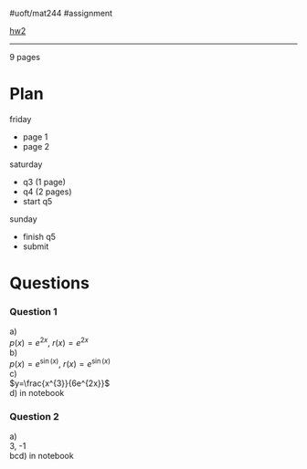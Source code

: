 #uoft/mat244  #assignment 

[hw2](hw2.pdf)

---
9 pages
# Plan
friday
- page 1 
- page 2

saturday
- q3 (1 page)
- q4 (2 pages)
- start q5

sunday
- finish q5
- submit

# Questions
### Question 1
a)  
	$p(x)=e^{2x}$, $r(x)=e^{2x}$  
b)  
	$p(x)=e^{\sin(x)}$, $r(x)=e^{\sin(x)}$  
c)  
	$y=\frac{x^{3}}{6e^{2x}}$  
d) in notebook

### Question 2
a)  
	3, -1  
bcd) in notebook